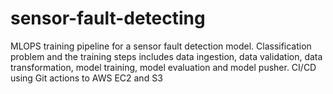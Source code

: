 # sensor-fault-detecting
MLOPS training pipeline for a sensor fault detection model. 
Classification problem and the training steps includes data ingestion, data validation, data transformation, model training, model evaluation and model pusher.
CI/CD using Git actions to AWS EC2 and S3
